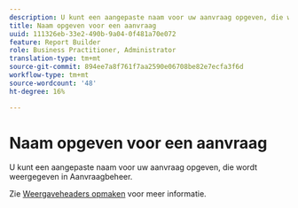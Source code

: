 ```yaml
---
description: U kunt een aangepaste naam voor uw aanvraag opgeven, die wordt weergegeven in Aanvraagbeheer.
title: Naam opgeven voor een aanvraag
uuid: 111326eb-33e2-490b-9a04-0f481a70e072
feature: Report Builder
role: Business Practitioner, Administrator
translation-type: tm+mt
source-git-commit: 894ee7a8f761f7aa2590e06708be82e7ecfa3f6d
workflow-type: tm+mt
source-wordcount: '48'
ht-degree: 16%

---
```



# Naam opgeven voor een aanvraag

U kunt een aangepaste naam voor uw aanvraag opgeven, die wordt weergegeven in Aanvraagbeheer.

Zie [Weergaveheaders opmaken](/help/analyze/report-builder/layout/t-format-display-headers.md) voor meer informatie.
